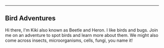 ---
Bird Adventures
----

Hi there, I'm Kiki also known as Beetle and Heron. I like birds and bugs. Join me on an adventure to spot birds and learn more about them. We might also come across insects, microorganisms, cells, fungi, you name it!
